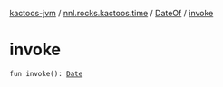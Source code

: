 [kactoos-jvm](../../index.md) / [nnl.rocks.kactoos.time](../index.md) / [DateOf](index.md) / [invoke](./invoke.md)

# invoke

`fun invoke(): `[`Date`](http://docs.oracle.com/javase/8/docs/api/java/util/Date.html)